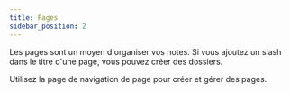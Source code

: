 ```yaml
---
title: Pages
sidebar_position: 2
---
```


Les pages sont un moyen d'organiser vos notes.
Si vous ajoutez un slash dans le titre d'une page, vous pouvez créer des dossiers.

Utilisez la page de navigation de page pour créer et gérer des pages.
